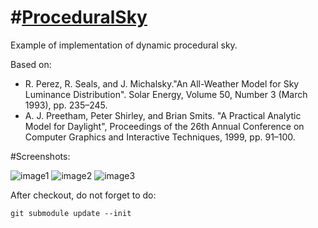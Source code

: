 #[ProceduralSky](https://github.com/podgorskiy/ProceduralSky)
============================================================================

Example of implementation of dynamic procedural sky.

Based on:

 - R. Perez, R. Seals, and J. Michalsky."An All-Weather Model for Sky Luminance Distribution". Solar Energy, Volume 50, Number 3 (March 1993), pp. 235–245.
 - A. J. Preetham, Peter Shirley, and Brian Smits. "A Practical Analytic Model for Daylight", Proceedings of the 26th Annual Conference on Computer Graphics and Interactive Techniques, 1999, pp. 91–100.

#Screenshots:

![image1](https://raw.githubusercontent.com/podgorskiy/ProceduralSky_bgfx/master/images/image1.png)
![image2](https://raw.githubusercontent.com/podgorskiy/ProceduralSky_bgfx/master/images/image2.png)
![image3](https://raw.githubusercontent.com/podgorskiy/ProceduralSky_bgfx/master/images/image3.png)

After checkout, do not forget to do:
```
git submodule update --init
```
